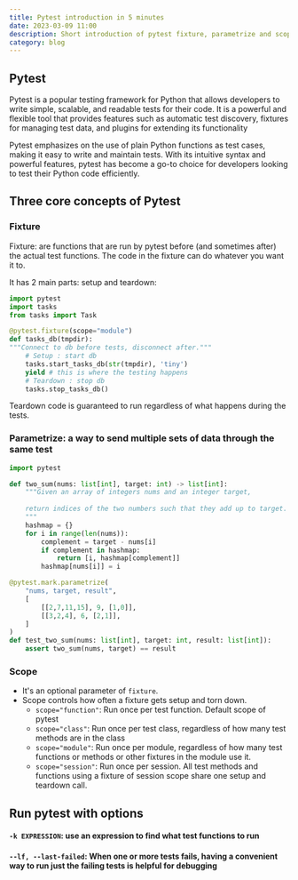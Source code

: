 ```yaml
---
title: Pytest introduction in 5 minutes
date: 2023-03-09 11:00
description: Short introduction of pytest fixture, parametrize and scope
category: blog
---
```


## Pytest 
Pytest is a popular testing framework for Python that allows developers to write simple, scalable, and readable tests for their code. It is a powerful and flexible tool that provides features such as automatic test discovery, fixtures for managing test data, and plugins for extending its functionality

Pytest emphasizes on the use of plain Python functions as test cases, making it easy to write and maintain tests. With its intuitive syntax and powerful features, pytest has become a go-to choice for developers looking to test their Python code efficiently.

## Three core concepts of Pytest

### Fixture

Fixture: are functions that are run by pytest before (and sometimes after) the actual test functions. The code in the fixture can do whatever you want it to.

It has 2 main parts: setup and teardown:

```python
import pytest
import tasks
from tasks import Task

@pytest.fixture(scope="module")
def tasks_db(tmpdir):
"""Connect to db before tests, disconnect after."""
    # Setup : start db
    tasks.start_tasks_db(str(tmpdir), 'tiny')
    yield # this is where the testing happens
    # Teardown : stop db
    tasks.stop_tasks_db()
```

Teardown code is guaranteed to run regardless of what happens during the tests.

### Parametrize: a way to send multiple sets of data through the same test

```python
import pytest

def two_sum(nums: list[int], target: int) -> list[int]:
    """Given an array of integers nums and an integer target,
    
    return indices of the two numbers such that they add up to target.
    """
    hashmap = {}
    for i in range(len(nums)):
        complement = target - nums[i]
        if complement in hashmap:
            return [i, hashmap[complement]]
        hashmap[nums[i]] = i

@pytest.mark.parametrize(
    "nums, target, result",
    [
        [[2,7,11,15], 9, [1,0]],
        [[3,2,4], 6, [2,1]],
    ]
)
def test_two_sum(nums: list[int], target: int, result: list[int]):
    assert two_sum(nums, target) == result
```

### Scope
- It's an optional parameter of `fixture`.
- Scope controls how often a fixture gets setup and torn down.
    * `scope="function"`: Run once per test function. Default scope of pytest
    * `scope="class"`: Run once per test class, regardless of how many test methods are in the class
    * `scope="module"`: Run once per module, regardless of how many test functions or methods or other fixtures in the module use it.
    * `scope="session"`: Run once per session. All test methods and functions using a fixture of session scope share one setup and teardown call.

## Run pytest with options

#### `-k EXPRESSION`: use an expression to find what test functions to run
#### `--lf, --last-failed`: When one or more tests fails, having a convenient way to run just the failing tests is helpful for debugging
